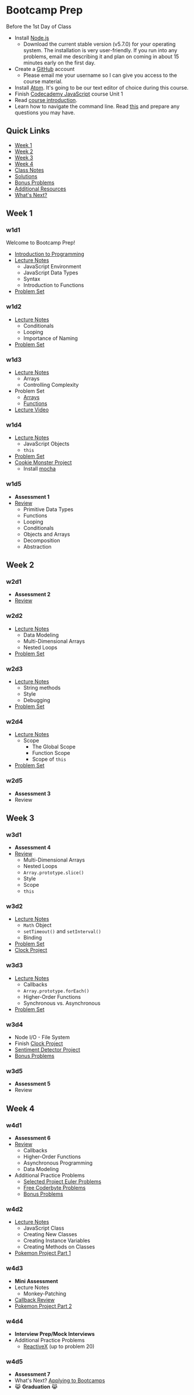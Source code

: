 # Bootcamp Prep

Before the 1st Day of Class
+ Install [Node.js][node]
  + Download the current stable version (v5.7.0) for your operating system. The installation is very user-friendly. If you run into any problems, email me describing it and plan on coming in about 15 minutes early on the first day.
+ Create a [GitHub][github] account
  + Please email me your username so I can give you access to the course material.
+ Install [Atom][atom]. It's going to be our text editor of choice during this course.
+ Finish [Codecademy JavaScript][codecademy] course Unit 1
+ Read [course introduction][course_intro].
+ Learn how to navigate the command line. Read [this][cli] and prepare any questions you may have.

[node]:https://nodejs.org/en/download/stable/
[github]:https://github.com/
[atom]:https://atom.io/
[codecademy]:https://www.codecademy.com/learn/javascript
[cli]:./other/cli.md
[course_intro]:./other/intro.md

## Quick Links
  + [Week 1](./w1)
  + [Week 2](./w2)
  + [Week 3](./w3)
  + [Week 4](./w4)
  + [Class Notes](./lecture_notes)
  + [Solutions](./solutions)
  + [Bonus Problems](./bonus_problems)
  + [Additional Resources](./other/resources.md)
  + [What's Next?](./other/bootcamp_applications.md)

## Week 1

### w1d1
Welcome to Bootcamp Prep!
+ [Introduction to Programming][other-intro]
+ [Lecture Notes][w1d1-lecture-notes]
  + JavaScript Environment
  + JavaScript Data Types
  + Syntax
  + Introduction to Functions
+ [Problem Set][w1d1-pset]

[other-intro]:./other/intro.md
[w1d1-lecture-notes]:./w1/d1/lecture_notes.md
[w1d1-js-lecture-notes]:./w1/d1/js_lecture_notes.md
[w1d1-pset]:./w1/d1/problem_set.md

### w1d2
+ [Lecture Notes][w1d2-lecture-notes]
  + Conditionals
  + Looping
  + Importance of Naming
+ [Problem Set][w1d2-pset]

[w1d2-lecture-notes]:./w1/d2/lecture_notes.md
[w1d2-pset]:./w1/d2/problem_set.md

### w1d3
+ [Lecture Notes][w1d3-lecture-notes]
  + Arrays
  + Controlling Complexity
+ Problem Set
  + [Arrays][w1d3-pset-arrays]
  + [Functions][w1d3-pset-functions]
+ [Lecture Video](https://vimeo.com/162008795)

[w1d3-lecture-notes]:./w1/d3/lecture_notes.md
[w1d3-pset-arrays]:./w1/d3/problem_set/arrays.md
[w1d3-pset-functions]:./w1/d3/problem_set/functions.md

### w1d4
+ [Lecture Notes][w1d4-lecture-notes]
  + JavaScript Objects
  + `this`
+ [Problem Set][w1d4-pset]
+ [Cookie Monster Project][cookie-monster]
  + Install [mocha](https://www.npmjs.com/package/mocha)

[w1d4-lecture-notes]:./w1/d4/lecture_notes.md
[w1d4-pset]:./w1/d4/problem_set.md
[cookie-monster]:./w1/d4/cookie_monster

### w1d5
+ **Assessment 1**
+ [Review][w2d1-lecture-notes]
  + Primitive Data Types
  + Functions
  + Looping
  + Conditionals
  + Objects and Arrays
  + Decomposition
  + Abstraction

[w1d5-assessment]:./w1/d5/assessment

## Week 2

### w2d1
+ **Assessment 2**
+ [Review][w2d1-lecture-notes]

[w2d1-assessment]:./w2/d1/assessment
[w2d1-lecture-notes]:./w2/d1/lecture_notes.md

### w2d2
+ [Lecture Notes][w2d2-lecture-notes]
  + Data Modeling
  + Multi-Dimensional Arrays
  + Nested Loops
+ [Problem Set][w2d2-pset]

[w2d2-lecture-notes]:./w2/d2/lecture_notes.md
[w2d2-pset]:./w2/d2/problem_set.md

### w2d3
+ [Lecture Notes][w2d3-lecture-notes]
  + String methods
  + Style
  + Debugging
+ [Problem Set][w2d3-pset]

[w2d3-lecture-notes]:./w2/d3/lecture_notes.md
[w2d3-pset]:./w2/d3/problem_set.md

### w2d4
+ [Lecture Notes][w2d4-lecture-notes]
  + Scope
    + The Global Scope
    + Function Scope
    + Scope of `this`
+ [Problem Set][w2d4-pset]

[w2d4-lecture-notes]:./w2/d4/lecture_notes.md
[w2d4-pset]:./w2/d4/problem_set.md

### w2d5
+ **Assessment 3**
+ Review

[w2d5-assessment]:./w2/d5/assessment

## Week 3

### w3d1
+ **Assessment 4**
+ [Review][w3d1-lecture-notes]
  + Multi-Dimensional Arrays
  + Nested Loops
  + `Array.prototype.slice()`
  + Style
  + Scope
  + `this`

[w3d1-assessment]:./w3/d1/assessment
[w3d1-lecture-notes]:./w3/d1/lecture_notes.md

### w3d2
+ [Lecture Notes][w3d2-lecture-notes]
  + `Math` Object
  + `setTimeout()` and `setInterval()`
  + Binding
+ [Problem Set][w3d2-pset]
+ [Clock Project][clock]

[w3d2-lecture-notes]:./w3/d2/lecture_notes.md
[w3d2-pset]:./w3/d2/problem_set.md
[clock]:./w3/d2/clock.md

### w3d3
+ [Lecture Notes][w3d3-lecture-notes]
  + Callbacks
  + `Array.prototype.forEach()`
  + Higher-Order Functions
  + Synchronous vs. Asynchronous
+ [Problem Set][w3d3-pset]

[w3d3-lecture-notes]:./w3/d3/lecture_notes.md
[w3d3-pset]:./w3/d3/problem_set.md

### w3d4
+ Node I/O - File System
+ Finish [Clock Project][clock]
+ [Sentiment Detector Project][sentiment-detector]
+ [Bonus Problems](./bonus_problems)

[sentiment-detector]:./w3/d4/sentiment_detector

### w3d5
+ **Assessment 5** <!-- ([here][w3d5-assessment]) -->
+ Review

[w3d5-assessment]:./w3/d5/assessment

## Week 4

### w4d1
+ **Assessment 6** <!-- ([here][w4d1-assessment]) -->
+ [Review][w4d1-lecture-notes]
  + Callbacks
  + Higher-Order Functions
  + Asynchronous Programming
  + Data Modeling
+ Additional Practice Problems
  + [Selected Project Euler Problems](./other/pe.md)
  + [Free Coderbyte Problems](https://coderbyte.com/challenges/)
  + [Bonus Problems](./other/bonus_problems)

[w4d1-assessment]:./w4/d1/assessment
[w4d1-lecture-notes]:./w4/d1/lecture_notes.md

### w4d2
+ [Lecture Notes][w4d2-lecture-notes]
  + JavaScript Class
  + Creating New Classes
  + Creating Instance Variables
  + Creating Methods on Classes
+ [Pokemon Project Part 1][pokemon_1]

[w4d2-lecture-notes]:./w4/d2/lecture-notes.md

### w4d3
+ **Mini Assessment** <!-- ([here](./w4/d3/mini_assessment.js)) -->
+ Lecture Notes
  + Monkey-Patching
+ [Callback Review][w3d3-lecture-notes]
+ [Pokemon Project Part 2][pokemon_2]

### w4d4
+ **Interview Prep/Mock Interviews**
+ Additional Practice Problems
  + [ReactiveX](http://reactivex.io/learnrx/) (up to problem 20)

[pokemon_1]:./w4/pokemon/pokemon.md
[pokemon_2]:./w4/pokemon/battle.md
[interview_prompts]:./w4/d4/interview_prompts.js

### w4d5
+ **Assessment 7**
+ What's Next? [Applying to Bootcamps](./other/bootcamp_applications.md)
+ :joy_cat: **Graduation** :joy_cat:
